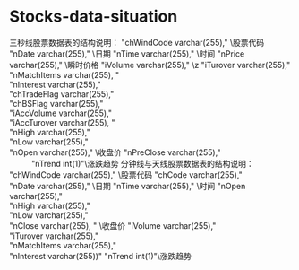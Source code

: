 # Stocks-data-situation
三秒线股票数据表的结构说明：
            "chWindCode varchar(255)," \股票代码
            "nDate varchar(255)," \日期
            "nTime varchar(255)," \时间
            "nPrice varchar(255)," \瞬时价格
            "iVolume varchar(255)," \z
            "iTurover varchar(255)," \
            "nMatchItems varchar(255), " \
            "nInterest varchar(255)," \
            "chTradeFlag varchar(255)," \
            "chBSFlag varchar(255)," \
            "iAccVolume varchar(255),"\
            "iAccTurover varchar(255), " \
            "nHigh varchar(255)," \
            "nLow varchar(255)," \
            "nOpen varchar(255)," \收盘价
            "nPreClose varchar(255)," \
            "nTrend int(1)"\涨跌趋势
分钟线与天线股票数据表的结构说明：
             "chWindCode varchar(255)," \股票代码
             "chCode varchar(255)," \
             "nDate varchar(255)," \日期
             "nTime varchar(255)," \时间
             "nOpen varchar(255)," \
             "nHigh varchar(255)," \
             "nLow varchar(255)," \
             "nClose varchar(255), " \收盘价
             "iVolume varchar(255)," \
             "iTurover varchar(255)," \
             "nMatchItems varchar(255)," \
             "nInterest varchar(255))"
             "nTrend int(1)"\涨跌趋势
